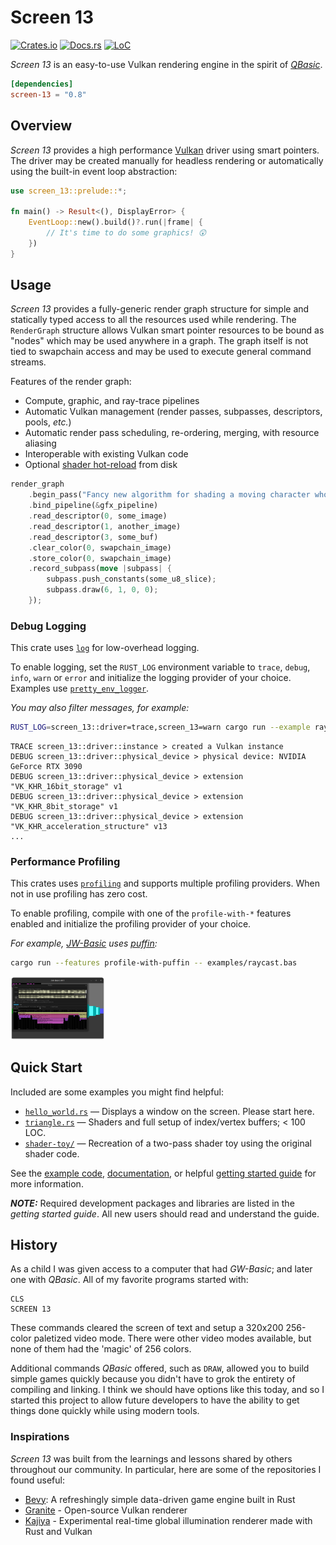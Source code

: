 # Screen 13

[![Crates.io](https://img.shields.io/crates/v/screen-13.svg)](https://crates.io/crates/screen-13)
[![Docs.rs](https://docs.rs/screen-13/badge.svg)](https://docs.rs/screen-13)
[![LoC](https://tokei.rs/b1/github/attackgoat/screen-13?category=code)](https://github.com/attackgoat/screen-13)

_Screen 13_ is an easy-to-use Vulkan rendering engine in the spirit of
_[QBasic](https://en.wikipedia.org/wiki/QBasic)_.

```toml
[dependencies]
screen-13 = "0.8"
```

## Overview

_Screen 13_ provides a high performance [Vulkan](https://www.vulkan.org/) driver using smart
pointers. The driver may be created manually for headless rendering or automatically using the
built-in event loop abstraction:

```rust
use screen_13::prelude::*;

fn main() -> Result<(), DisplayError> {
    EventLoop::new().build()?.run(|frame| {
        // It's time to do some graphics! 😲
    })
}
```

## Usage

_Screen 13_ provides a fully-generic render graph structure for simple and statically
typed access to all the resources used while rendering. The `RenderGraph` structure allows Vulkan
smart pointer resources to be bound as "nodes" which may be used anywhere in a graph. The graph
itself is not tied to swapchain access and may be used to execute general command streams.

Features of the render graph:

 - Compute, graphic, and ray-trace pipelines
 - Automatic Vulkan management (render passes, subpasses, descriptors, pools, _etc._)
 - Automatic render pass scheduling, re-ordering, merging, with resource aliasing
 - Interoperable with existing Vulkan code
 - Optional [shader hot-reload](contrib/screen-13-hot/README.md) from disk

```rust
render_graph
    .begin_pass("Fancy new algorithm for shading a moving character who is actively on fire")
    .bind_pipeline(&gfx_pipeline)
    .read_descriptor(0, some_image)
    .read_descriptor(1, another_image)
    .read_descriptor(3, some_buf)
    .clear_color(0, swapchain_image)
    .store_color(0, swapchain_image)
    .record_subpass(move |subpass| {
        subpass.push_constants(some_u8_slice);
        subpass.draw(6, 1, 0, 0);
    });
```
### Debug Logging

This crate uses [`log`](https://crates.io/crates/log) for low-overhead logging.

To enable logging, set the `RUST_LOG` environment variable to `trace`, `debug`, `info`, `warn` or
`error` and initialize the logging provider of your choice. Examples use
[`pretty_env_logger`](https://docs.rs/pretty_env_logger/latest/pretty_env_logger/).

_You may also filter messages, for example:_

```bash
RUST_LOG=screen_13::driver=trace,screen_13=warn cargo run --example ray_trace
```

```
TRACE screen_13::driver::instance > created a Vulkan instance
DEBUG screen_13::driver::physical_device > physical device: NVIDIA GeForce RTX 3090
DEBUG screen_13::driver::physical_device > extension "VK_KHR_16bit_storage" v1
DEBUG screen_13::driver::physical_device > extension "VK_KHR_8bit_storage" v1
DEBUG screen_13::driver::physical_device > extension "VK_KHR_acceleration_structure" v13
...
```

### Performance Profiling

This crates uses [`profiling`](https://crates.io/crates/profiling) and supports multiple profiling
providers. When not in use profiling has zero cost.

To enable profiling, compile with one of the `profile-with-*` features enabled and initialize the
profiling provider of your choice.

_For example, [JW-Basic](https://github.com/attackgoat/jw-basic) uses
[puffin](https://crates.io/crates/puffin):_

```bash
cargo run --features profile-with-puffin -- examples/raycast.bas
```

<img src=".github/img/profile.png" alt="Flamegraph of performance data" width=30%>

## Quick Start

Included are some examples you might find helpful:

- [`hello_world.rs`](examples/hello_world.rs) — Displays a window on the screen. Please start here.
- [`triangle.rs`](examples/triangle.rs) — Shaders and full setup of index/vertex buffers; < 100 LOC.
- [`shader-toy/`](examples/shader-toy) — Recreation of a two-pass shader toy using the original
  shader code.

See the [example code](examples/README.md), 
[documentation](https://docs.rs/screen-13/latest/screen_13/), or helpful
[getting started guide](examples/getting-started.md) for more information.

**_NOTE:_** Required development packages and libraries are listed in the _getting started guide_.
All new users should read and understand the guide.

## History

As a child I was given access to a computer that had _GW-Basic_; and later one with _QBasic_. All of
my favorite programs started with:

```basic
CLS
SCREEN 13
```

These commands cleared the screen of text and setup a 320x200 256-color paletized video mode. There
were other video modes available, but none of them had the 'magic' of 256 colors.

Additional commands _QBasic_ offered, such as `DRAW`, allowed you to build simple games quickly
because you didn't have to grok the entirety of compiling and linking. I think we should have
options like this today, and so I started this project to allow future developers to have the
ability to get things done quickly while using modern tools.

### Inspirations

_Screen 13_ was built from the learnings and lessons shared by others throughout our community. In
particular, here are some of the repositories I found useful:

 - [Bevy](https://bevyengine.org/): A refreshingly simple data-driven game engine built in Rust
 - [Granite](https://github.com/Themaister/Granite) - Open-source Vulkan renderer
 - [Kajiya](https://github.com/EmbarkStudios/kajiya) - Experimental real-time global illumination
   renderer made with Rust and Vulkan
